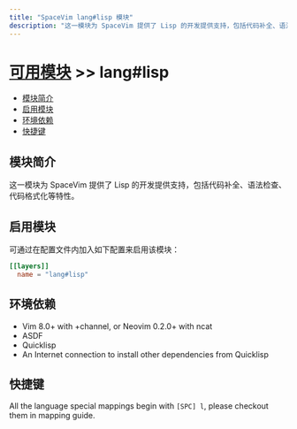 ```yaml
---
title: "SpaceVim lang#lisp 模块"
description: "这一模块为 SpaceVim 提供了 Lisp 的开发提供支持，包括代码补全、语法检查、代码格式化等特性。"
---
```


# [可用模块](../../) >> lang#lisp

<!-- vim-markdown-toc GFM -->

- [模块简介](#模块简介)
- [启用模块](#启用模块)
- [环境依赖](#环境依赖)
- [快捷键](#快捷键)

<!-- vim-markdown-toc -->

## 模块简介

这一模块为 SpaceVim 提供了 Lisp 的开发提供支持，包括代码补全、语法检查、代码格式化等特性。

## 启用模块

可通过在配置文件内加入如下配置来启用该模块：

```toml
[[layers]]
  name = "lang#lisp"
```

## 环境依赖

- Vim 8.0+ with +channel, or Neovim 0.2.0+ with ncat
- ASDF
- Quicklisp
- An Internet connection to install other dependencies from Quicklisp

## 快捷键

All the language special mappings begin with `[SPC] l`, please checkout them in mapping guide.
